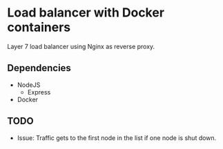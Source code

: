 # Load balancer with Docker containers

Layer 7 load balancer using Nginx as reverse proxy.

## Dependencies

- NodeJS
  - Express
- Docker

## TODO

- Issue: Traffic gets to the first node in the list if one node is shut down.